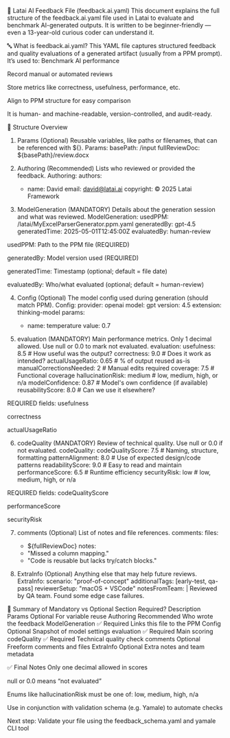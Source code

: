 📘 Latai AI Feedback File (feedback.ai.yaml)
This document explains the full structure of the feedback.ai.yaml file used in Latai to evaluate and benchmark AI-generated outputs.
It is written to be beginner-friendly — even a 13-year-old curious coder can understand it.

🔤 What is feedback.ai.yaml?
This YAML file captures structured feedback and quality evaluations of a generated artifact (usually from a PPM prompt). It’s used to:
Benchmark AI performance


Record manual or automated reviews


Store metrics like correctness, usefulness, performance, etc.


Align to PPM structure for easy comparison


It is human- and machine-readable, version-controlled, and audit-ready.

🧱 Structure Overview
1. Params (Optional)
   Reusable variables, like paths or filenames, that can be referenced with ${}.
   Params:
   basePath: /input
   fullReviewDoc: ${basePath}/review.docx


2. Authoring (Recommended)
   Lists who reviewed or provided the feedback.
   Authoring:
   authors:
    - name: David
      email: david@latai.ai
      copyright: © 2025 Latai Framework


3. ModelGeneration (MANDATORY)
   Details about the generation session and what was reviewed.
   ModelGeneration:
   usedPPM: /latai/MyExcelParserGenerator.ppm.yaml
   generatedBy: gpt-4.5
   generatedTime: 2025-05-01T12:45:00Z
   evaluatedBy: human-review

usedPPM: Path to the PPM file (REQUIRED)


generatedBy: Model version used (REQUIRED)


generatedTime: Timestamp (optional; default = file date)


evaluatedBy: Who/what evaluated (optional; default = human-review)



4. Config (Optional)
   The model config used during generation (should match PPM).
   Config:
   provider: openai
   model: gpt
   version: 4.5
   extension: thinking-model
   params:
    - name: temperature
      value: 0.7


5. evaluation (MANDATORY)
   Main performance metrics. Only 1 decimal allowed. Use null or 0.0 to mark not evaluated.
   evaluation:
   usefulness: 8.5              # How useful was the output?
   correctness: 9.0             # Does it work as intended?
   actualUsageRatio: 0.65      # % of output reused as-is
   manualCorrectionsNeeded: 2  # Manual edits required
   coverage: 7.5               # Functional coverage
   hallucinationRisk: medium   # low, medium, high, or n/a
   modelConfidence: 0.87       # Model's own confidence (if available)
   reusabilityScore: 8.0       # Can we use it elsewhere?

REQUIRED fields:
usefulness


correctness


actualUsageRatio



6. codeQuality (MANDATORY)
   Review of technical quality. Use null or 0.0 if not evaluated.
   codeQuality:
   codeQualityScore: 7.5       # Naming, structure, formatting
   patternAlignment: 8.0       # Use of expected design/code patterns
   readabilityScore: 9.0       # Easy to read and maintain
   performanceScore: 6.5       # Runtime efficiency
   securityRisk: low           # low, medium, high, or n/a

REQUIRED fields:
codeQualityScore


performanceScore


securityRisk



7. comments (Optional)
   List of notes and file references.
   comments:
   files:
    - ${fullReviewDoc}
      notes:
    - "Missed a column mapping."
    - "Code is reusable but lacks try/catch blocks."


8. ExtraInfo (Optional)
   Anything else that may help future reviews.
   ExtraInfo:
   scenario: "proof-of-concept"
   additionalTags: [early-test, qa-pass]
   reviewerSetup: "macOS + VSCode"
   notesFromTeam: |
   Reviewed by QA team. Found some edge case failures.


📌 Summary of Mandatory vs Optional
Section
Required?
Description
Params
Optional
For variable reuse
Authoring
Recommended
Who wrote the feedback
ModelGeneration
✅ Required
Links this file to the PPM
Config
Optional
Snapshot of model settings
evaluation
✅ Required
Main scoring
codeQuality
✅ Required
Technical quality check
comments
Optional
Freeform comments and files
ExtraInfo
Optional
Extra notes and team metadata


✅ Final Notes
Only one decimal allowed in scores


null or 0.0 means “not evaluated”


Enums like hallucinationRisk must be one of: low, medium, high, n/a


Use in conjunction with validation schema (e.g. Yamale) to automate checks



Next step: Validate your file using the feedback_schema.yaml and yamale CLI tool

